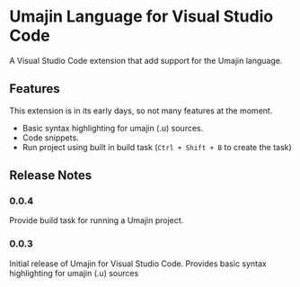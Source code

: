 # Umajin Language for Visual Studio Code

A Visual Studio Code extension that add support for the Umajin language.

## Features

This extension is in its early days, so not many features at the moment.

* Basic syntax highlighting for umajin (.u) sources.
* Code snippets.
* Run project using built in build task (`Ctrl + Shift + B` to create the task)

## Release Notes

### 0.0.4

Provide build task for running a Umajin project.

### 0.0.3

Initial release of Umajin for Visual Studio Code.
Provides basic syntax highlighting for umajin (.u) sources
